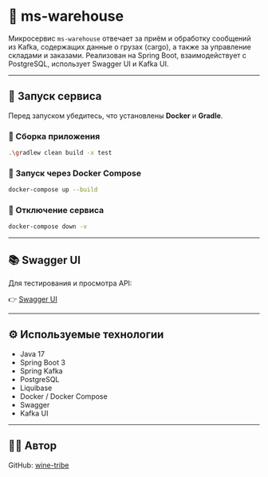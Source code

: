 # 🏬 ms-warehouse

Микросервис `ms-warehouse` отвечает за приём и обработку сообщений из Kafka, содержащих данные о грузах (cargo), а также за управление складами и заказами. Реализован на Spring Boot, взаимодействует с PostgreSQL, использует Swagger UI и Kafka UI.

---

## 🚀 Запуск сервиса

Перед запуском убедитесь, что установлены **Docker** и **Gradle**.

### 🔨 Сборка приложения

```bash
.\gradlew clean build -x test
```

### 🐳 Запуск через Docker Compose

```bash
docker-compose up --build
```

### 🔁 Отключение сервиса

```bash
docker-compose down -v
```

---

## 📚 Swagger UI

Для тестирования и просмотра API:

👉 [Swagger UI](http://localhost:8091/swagger-ui/index.html)

---

## ⚙️ Используемые технологии

- Java 17
- Spring Boot 3
- Spring Kafka
- PostgreSQL
- Liquibase
- Docker / Docker Compose
- Swagger
- Kafka UI

---

## 👨‍💻 Автор

GitHub: [wine-tribe](https://github.com/wine-tribe)
